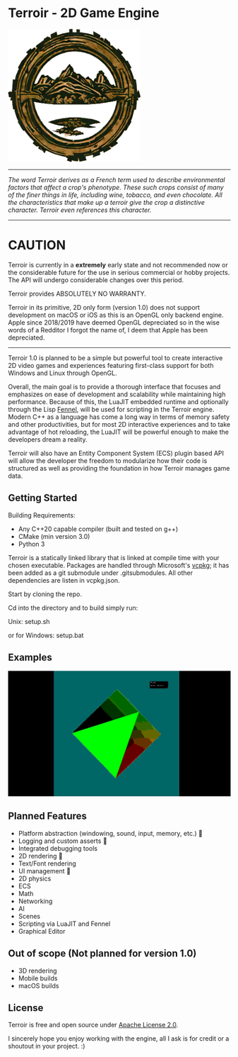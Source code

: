 # Terroir - 2D Game Engine

<img src="/resources/TerroirLogo.PNG" alt="Terroir-Logo" height="300" width="300"/>

---

_The word Terroir derives as a French term used to describe environmental factors that affect a crop's phenotype. These
such crops consist of many of the finer things in life, including wine, tobacco, and even chocolate. All the
characteristics that make up a terroir give the crop a distinctive character. Terroir even references this character._

---

# CAUTION

Terroir is currently in a **extremely** early state and not recommended now or the considerable future for the use in serious
commercial or hobby projects. The API will undergo considerable changes over this period.

Terroir provides ABSOLUTELY NO WARRANTY.

Terroir in its primitive, 2D only form (version 1.0) does not support development on macOS or iOS as this is an OpenGL only backend engine. Apple since 2018/2019 have deemed OpenGL depreciated so in the wise words of a Redditor I forgot the name of, I deem that Apple has been depreciated.

---

Terroir 1.0 is planned to be a simple but powerful tool to create interactive 2D video games and experiences featuring first-class support for both Windows and Linux through OpenGL.

Overall, the main goal is to provide a thorough interface that focuses and emphasizes on ease of development and scalability while maintaining high performance. Because of this, the LuaJIT embedded runtime and optionally through the Lisp [Fennel](https://fennel-lang.org/), will be used for scripting in the Terroir engine. Modern C++ as a language has come a long way in terms of memory safety and other productivities, but for most 2D interactive experiences and to take advantage of hot reloading, the LuaJIT will be powerful enough to make the developers dream a reality.

Terroir will also have an Entity Component System (ECS) plugin based API will allow the developer the freedom to modularize how their code is structured as well as providing the foundation in how Terroir manages game data.

## Getting Started

Building Requirements:

- Any C++20 capable compiler (built and tested on g++)
- CMake (min version 3.0)
- Python 3

Terroir is a statically linked library that is linked at compile time with your chosen executable. Packages are handled through Microsoft's [vcpkg](https://vcpkg.io/en/index.html); it has been added as a git submodule under .gitsubmodules. All other dependencies are listen in vcpkg.json.

Start by cloning the repo.

Cd into the directory and to build simply run:

Unix:
setup.sh

or for Windows:
setup.bat

## Examples

<!-- <img src="/resources/Triangle.gif" width="300" height="300" /> -->

![Triangle](/resources/Triangle.gif)

## Planned Features

- Platform abstraction (windowing, sound, input, memory, etc.) 
- Logging and custom asserts 
- Integrated debugging tools
- 2D rendering 
- Text/Font rendering
- UI management 
- 2D physics
- ECS
- Math
- Networking
- AI
- Scenes
- Scripting via LuaJIT and Fennel
- Graphical Editor

## Out of scope (Not planned for version 1.0)

- 3D rendering
- Mobile builds
- macOS builds

## License

Terroir is free and open source under [Apache License 2.0](https://www.apache.org/licenses/LICENSE-2.0).

I sincerely hope you enjoy working with the engine, all I ask is for credit or a shoutout in your project. :)
